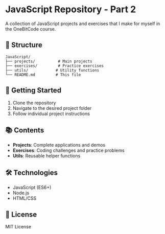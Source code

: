 # JavaScript Repository - Part 2

A collection of JavaScript projects and exercises that I make for myself in the OneBitCode course.

## 📁 Structure

```
JavaScript/
├── projects/          # Main projects
├── exercises/         # Practice exercises
├── utils/            # Utility functions
└── README.md         # This file
```

## 🚀 Getting Started

1. Clone the repository
2. Navigate to the desired project folder
3. Follow individual project instructions

## 📚 Contents

- **Projects**: Complete applications and demos
- **Exercises**: Coding challenges and practice problems
- **Utils**: Reusable helper functions

## 🛠️ Technologies

- JavaScript (ES6+)
- Node.js
- HTML/CSS

## 📝 License

MIT License
